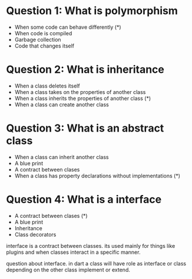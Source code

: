 # Question 1: What is polymorphism
- When some code can behave differently (*)
- When code is compiled
- Garbage collection
- Code that changes itself

# Question 2: What is inheritance
- When a class deletes itself
- When a class takes on the properties of another class
- When a class inherits the properties of another class (*)
- When a class can create another class

# Question 3: What is an abstract class
- When a class can inherit another class
- A blue print
- A contract between clases
- When a class has property declarations without implementations (*)

# Question 4: What is a interface
- A contract between clases (*)
- A blue print
- Inheritance
- Class decorators


interface is a contract between classes. its used mainly for things like plugins and when classes interact in a specific manner.

question about interface. in dart a class will have role as interface or class depending on the other class implement or extend.

